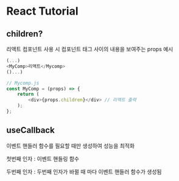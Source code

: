 # React Tutorial

## children?

리액트 컴포넌트 사용 시 컴포넌트 태그 사이의 내용을 보여주는 props
예시

```js
(...)
<MyComp>리액트</Mycomp>
()...)
```

```js
// Mycomp.js
const MyComp = (props) => {
	return (
		<div>{props.children}</div> // 리액트 출력
	);
};
```

## useCallback

이벤트 핸들러 함수를 필요할 때만 생성하여 성능을 최적화

첫번째 인자 : 이벤트 핸들링 함수

두번째 인자 : 두번째 인자가 바뀔 때 마다 이벤트 핸들러 함수가 생성됨
